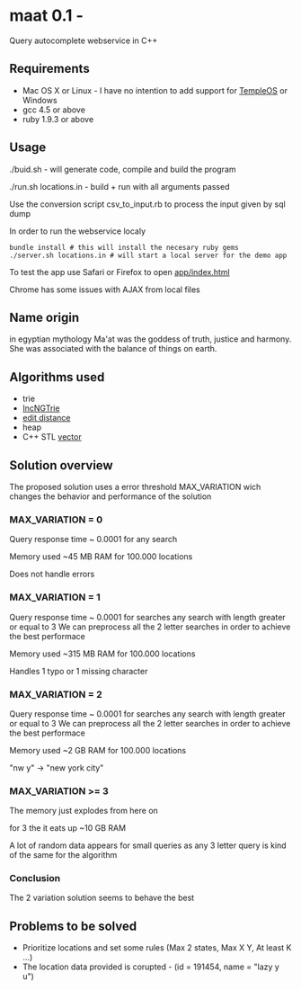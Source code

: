 # maat 0.1 - 

Query autocomplete webservice in C++ 

## Requirements

- Mac OS X or Linux - I have no intention to add support for [TempleOS](http://www.templeos.org/) or Windows 
- gcc 4.5 or above 
- ruby 1.9.3 or above


## Usage

./buid.sh - will generate code, compile and build the program

./run.sh locations.in - build + run with all arguments passed

Use the conversion script csv_to_input.rb to process the input given by sql dump

In order to run the webservice localy

```shell
bundle install # this will install the necesary ruby gems
./server.sh locations.in # will start a local server for the demo app
```

To test the app use Safari or Firefox to open [app/index.html](app/index.html)

Chrome has some issues with AJAX from local files 


## Name origin

in egyptian mythology Ma'at was the goddess of truth, justice and harmony. She was associated with the balance of things on earth.


## Algorithms used

- trie
- [IncNGTrie](http://www.vldb.org/pvldb/vol6/p373-xiao.pdf)
- [edit distance](http://en.wikipedia.org/wiki/Levenshtein_distance)
- heap
- C++ STL [vector](http://www.cplusplus.com/reference/vector/vector/)


## Solution overview

The proposed solution uses a error threshold MAX_VARIATION wich changes the behavior and performance of the solution

### MAX_VARIATION = 0

Query response time ~ 0.0001 for any search

Memory used ~45 MB RAM for 100.000 locations

Does not handle errors

### MAX_VARIATION = 1

Query response time ~ 0.0001 for searches any search with length greater or equal to 3
We can preprocess all the 2 letter searches in order to achieve the best performace

Memory used ~315 MB RAM for 100.000 locations

Handles 1 typo or 1 missing character 

### MAX_VARIATION = 2

Query response time ~ 0.0001 for searches any search with length greater or equal to 3
We can preprocess all the 2 letter searches in order to achieve the best performace

Memory used ~2 GB RAM for 100.000 locations

"nw y" -> "new york city" 

### MAX_VARIATION >= 3

The memory just explodes from here on 

for 3 the it eats up ~10 GB RAM

A lot of random data appears for small queries as any 3 letter query is kind of the same for the algorithm

### Conclusion

The 2 variation solution seems to behave the best 

## Problems to be solved

- Prioritize locations and set some rules (Max 2 states, Max X Y, At least K ...)
- The location data provided is corupted - (id = 191454, name = "lazy y u")









